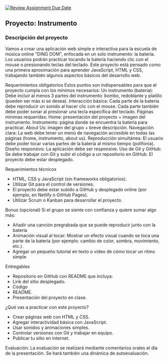 [![Review Assignment Due Date](https://classroom.github.com/assets/deadline-readme-button-22041afd0340ce965d47ae6ef1cefeee28c7c493a6346c4f15d667ab976d596c.svg)](https://classroom.github.com/a/dobqAwqr)
## Proyecto: Instrumento 

### Descripción del proyecto

Vamos a crear una aplicación web simple e interactiva para la escuela de música online "DING DOM", enfocada en un solo instrumento: la batería. Los usuarios podrán practicar tocando la batería haciendo clic con el mouse o presionando teclas del teclado.
Este proyecto está pensado como una primera aproximación para aprender JavaScript, HTML y CSS, trabajando también algunos aspectos básicos del desarrollo web.

Requerimientos obligatorios
Estos puntos son indispensables para que el proyecto cumpla con los mínimos necesarios:
Un instrumento (batería):
Debe incluir al menos 3 partes del instrumento: bombo, redoblante y platillo (pueden ser más si se desea).
Interacción básica:
Cada parte de la batería debe reproducir un sonido al hacer clic con el mouse.
Cada parte también debe poder sonar al presionar una tecla específica del teclado.
Páginas mínimas requeridas:
Home: presentación del proyecto + imagen del instrumento.
Instrumento: página donde se encuentra la batería para practicar.
About Us: imagen del grupo + breve descripción.
Navegación clara:
La web debe tener un menú de navegación accesible en todas las páginas (home, instrumento, about us).
Reproducción simultánea:
El usuario debe poder tocar varias partes de la batería al mismo tiempo (polifonía).
Diseño responsivo:
La aplicación debe ser responsive.
Uso de Git y GitHub:
Se debe trabajar con Git y subir el código a un repositorio en GitHub.
El proyecto debe estar desplegado.

Requerimientos técnicos
- HTML, CSS y JavaScript (sin frameworks obligatorios).
- Utilizar Git para el control de versiones.
- El proyecto debe estar subido a GitHub y desplegado online (por ejemplo, en Netlify o GitHub Pages).
- Utilizar Scrum o Kanban para desarrollar el proyecto.

Bonus (opcional)
Si el grupo se siente con confianza y quiere sumar algo más:
- Añadir una canción pregrabada que se puede reproducir junto con la batería
- Animación visual al tocar: Mostrar un efecto visual cuando se toca una parte de la batería (por ejemplo: cambio de color, sombra, movimiento, etc.).
- Agregar un pequeño tutorial en texto o video de cómo tocar un ritmo simple

Entregables
- Repositorio en GitHub con README que incluya:
- Link del sitio desplegado.
- Código
- README.
- Presentación del proyecto en clase.

¿Qué vas a practicar con este proyecto?
- Crear páginas web con HTML y CSS.
- Agregar interactividad básica con JavaScript.
- Usar sonidos y animaciones simples.
- Controlar versiones con Git y trabajar en equipo.
- Publicar tu sitio en internet.

Evaluación: 
La evaluación se realizará mediante comentarios orales el día de la presentación.
Se hará también una dinámica de autoevaluación.

